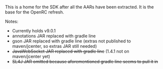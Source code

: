 This is a home for the SDK after all the AARs have been extracted. It is the base for the OpenRC refresh.

Notes:

 - Currently holds v9.0.1
 - annotations JAR replaced with gradle line
 - gson JAR replaced with gradle line (extras not published to maven/jcenter, so extras JAR still needed)
 - ~~JavaWebSocket JAR replaced with gradle line~~ (1.4.1 not on maven/jcenter yet)
 - ~~SL4J JAR omitted because aforementioned gradle line seems to pull it in~~